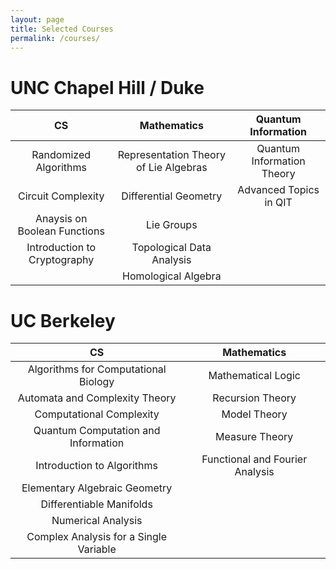 ```yaml
---
layout: page
title: Selected Courses
permalink: /courses/
---
```


# UNC Chapel Hill / Duke

|CS | Mathematics | Quantum Information |
| :------------: | :-----------: | :-----------: |
|Randomized Algorithms     |  Representation Theory of Lie Algebras              | Quantum Information Theory |
|Circuit Complexity      |   Differential Geometry   | Advanced Topics in QIT |
| Anaysis on Boolean Functions   |  Lie Groups  | |
| Introduction to Cryptography      | Topological Data Analysis | |
| |Homological Algebra | |


# UC Berkeley

CS  | Mathematics |
:---:|          :---:|
Algorithms for Computational Biology | Mathematical Logic |
Automata and Complexity Theory | Recursion Theory |
Computational Complexity | Model Theory |
Quantum Computation and Information| Measure Theory
Introduction to Algorithms | Functional and Fourier Analysis |
| Elementary Algebraic Geometry
|Differentiable Manifolds|
|Numerical Analysis|
|Complex Analysis for a Single Variable|
